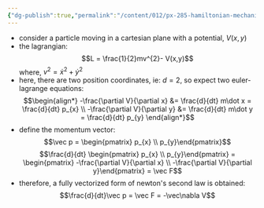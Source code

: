 ```yaml
---
{"dg-publish":true,"permalink":"/content/012/px-285-hamiltonian-mechanics-and-fluid-dynamics/term-1-hamiltonian-mechanics/c-calculus-of-variations/px-285-c6b-a-particle-in-a-cartesian-plane/","noteIcon":"1","created":"2025-08-27T13:14:16.122+01:00","updated":"2024-11-26T13:00:23.000+00:00"}
---
```


- consider a particle moving in a cartesian plane with a potential, $V(x,y)$
- the lagrangian: 
$$L = \frac{1}{2}mv^{2}- V(x,y)$$
	where, $v^{2}= \dot x^{2}+ \dot y^{2}$
- here, there are two position coordinates, ie: $d=2$, so expect two euler-lagrange equations: 
$$\begin{align*}
	-\frac{\partial V}{\partial x} &= \frac{d}{dt} m\dot x = \frac{d}{dt} p_{x} \\
	-\frac{\partial V}{\partial y} &= \frac{d}{dt} m\dot y = \frac{d}{dt} p_{y}
\end{align*}$$
- define the momentum vector:
$$\vec p = \begin{pmatrix} p_{x} \\ p_{y}\end{pmatrix}$$
$$\frac{d}{dt} \begin{pmatrix} p_{x} \\ p_{y}\end{pmatrix} = \begin{pmatrix} -\frac{\partial V}{\partial x} \\ -\frac{\partial V}{\partial y}\end{pmatrix} = \vec F$$
- therefore, a fully vectorized form of newton's second law is obtained: 
$$\frac{d}{dt}\vec p = \vec F = -\vec\nabla V$$
